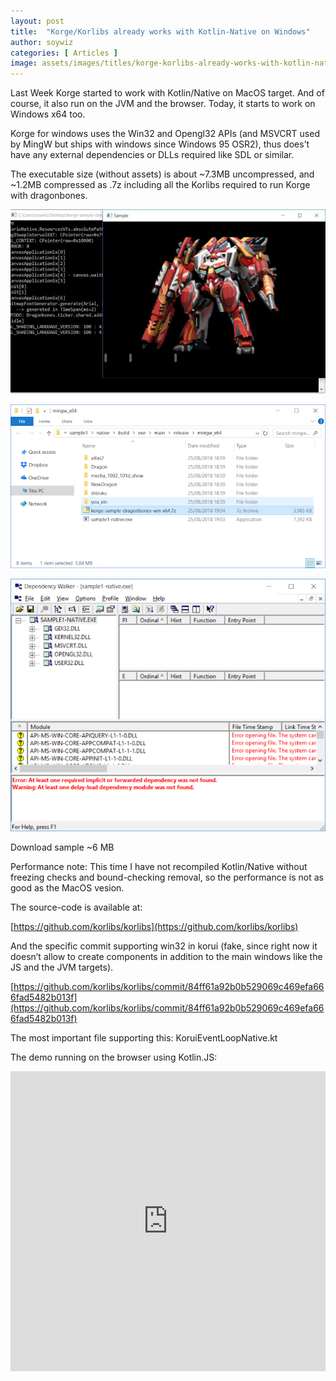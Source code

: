 ```yaml
---
layout: post
title:  "Korge/Korlibs already works with Kotlin-Native on Windows"
author: soywiz
categories: [ Articles ]
image: assets/images/titles/korge-korlibs-already-works-with-kotlin-native-on-windows.jpg
---
```


Last Week Korge started to work with Kotlin/Native on MacOS target. And of course, it also run on the JVM and the
browser. Today, it starts to work on Windows x64 too.

Korge for windows uses the Win32 and Opengl32 APIs (and MSVCRT used by MingW but ships with windows since Windows 95
OSR2), thus does’t have any external dependencies or DLLs required like SDL or similar.

The executable size (without assets) is about ~7.3MB uncompressed, and ~1.2MB compressed as .7z including all the
Korlibs required to run Korge with dragonbones.

![](/assets/images/korge-dragonbones-win64-1.jpg)

![](/assets/images/2018-08-25--10-.png)

![](/assets/images/2018-08-25--15-.png)

Download sample ~6 MB

Performance note: This time I have not recompiled Kotlin/Native without freezing checks and bound-checking removal, so
the performance is not as good as the MacOS vesion.

The source-code is available at:

[https://github.com/korlibs/korlibs](https://github.com/korlibs/korlibs)

And the specific commit supporting win32 in korui (fake, since right now it doesn’t allow to create components in
addition to the main windows like the JS and the JVM targets).

[https://github.com/korlibs/korlibs/commit/84ff61a92b0b529069c469efa666fad5482b013f](https://github.com/korlibs/korlibs/commit/84ff61a92b0b529069c469efa666fad5482b013f)

The most important file supporting this: KoruiEventLoopNative.kt

The demo running on the browser using Kotlin.JS:

<iframe src="https://samples.korge.soywiz.com/dragonbones/" style="border: 0; height: 480px; width: 100%;" data-ss1593033752="1"></iframe></div>

